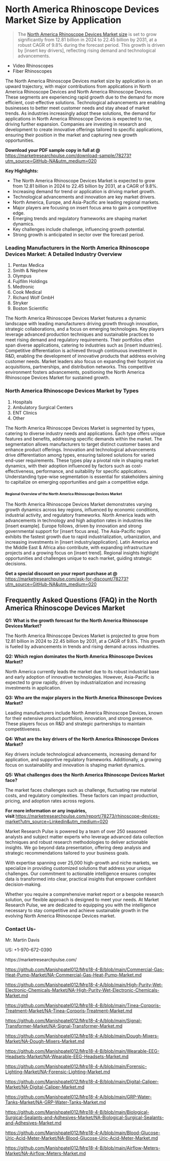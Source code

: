 <h1>North America Rhinoscope Devices Market&nbsp;Size by Application</h1><blockquote><p>The <a href="https://marketresearchpulse.com/download-sample/78273?utm_source=GitHub-NA&amp;utm_medium=020">North America Rhinoscope Devices Market size</a> is set to grow significantly from 12.81 billion in 2024 to 22.45 billion by 2031, at a robust CAGR of 9.8% during the forecast period. This growth is driven by [insert key drivers], reflecting rising demand and technological advancements.</p></blockquote><ul><li>Video Rhinoscopes<li> Fiber Rhinoscopes</li></ul><p>The North America Rhinoscope Devices market size by application is on an upward trajectory, with major contributions from applications in North America Rhinoscope Devices and North America Rhinoscope Devices. These segments are experiencing rapid growth due to the demand for more efficient, cost-effective solutions. Technological advancements are enabling businesses to better meet customer needs and stay ahead of market trends. As industries increasingly adopt these solutions, the demand for applications in North America Rhinoscope Devices is expected to rise, driving further expansion. Companies are investing in research and development to create innovative offerings tailored to specific applications, ensuring their position in the market and capturing new growth opportunities.</p><p><strong>Download your PDF sample copy in full at @ </strong><a href="https://marketresearchpulse.com/download-sample/78273?utm_source=GitHub-NA&amp;utm_medium=020">https://marketresearchpulse.com/download-sample/78273?utm_source=GitHub-NA&amp;utm_medium=020</a></p><p><strong>Key Highlights: </strong></p><ul><li>The North America Rhinoscope Devices Market is expected to grow from 12.81 billion in 2024 to 22.45 billion by 2031, at a CAGR of 9.8%.</li><li>Increasing demand for trend or application is driving market growth.</li><li>Technological advancements and innovation are key market drivers.</li><li>North America, Europe, and Asia-Pacific are leading regional markets.</li><li>Major players are focusing on insert focus area to gain a competitive edge.</li><li>Emerging trends and regulatory frameworks are shaping market dynamics.</li><li>Key challenges include challenge, influencing growth potential.</li><li>Strong growth is anticipated in sector over the forecast period.</li></ul><h3>Leading Manufacturers in the North America Rhinoscope Devices Market: A Detailed Industry Overview</h3><ol><li>Pentax Medica</li><li>Smith & Nephew</li><li>Olympus</li><li>Fujifilm Holdings</li><li>Medtronic</li><li>Cook Medical</li><li>Richard Wolf GmbH</li><li>Stryker</li><li>Boston Scientific</li></ol><div class="flex max-w-full flex-col flex-grow"><div class="min-h-8 text-message flex w-full flex-col items-end gap-2 whitespace-normal break-words [.text-message+&amp;]:mt-5" dir="auto" data-message-author-role="assistant" data-message-id="fd8432e4-4910-450d-b182-61b7bfb0a01f" data-message-model-slug="gpt-4o"><div class="flex w-full flex-col gap-1 empty:hidden first:pt-[3px]"><div class="markdown prose w-full break-words dark:prose-invert light"><p>The North America Rhinoscope Devices Market features a dynamic landscape with leading manufacturers driving growth through innovation, strategic collaborations, and a focus on emerging technologies. Key players leverage advanced production techniques and sustainable practices to meet rising demand and regulatory requirements. Their portfolios often span diverse applications, catering to industries such as [insert industries]. Competitive differentiation is achieved through continuous investment in R&amp;D, enabling the development of innovative products that address evolving customer needs. Market leaders also focus on expanding their footprint via acquisitions, partnerships, and distribution networks. This competitive environment fosters advancements, positioning the North America Rhinoscope Devices Market for sustained growth.</p></div></div></div></div><h3>North America Rhinoscope Devices Market by Types</h3><ol><li>Hospitals<li> Ambulatory Surgical Centers<li> ENT Clinics<li> Other</li></ol><div class="flex max-w-full flex-col flex-grow"><div class="min-h-8 text-message flex w-full flex-col items-end gap-2 whitespace-normal break-words [.text-message+&amp;]:mt-5" dir="auto" data-message-author-role="assistant" data-message-id="084470be-0bb7-4664-bddf-5156b4f41249" data-message-model-slug="gpt-4o-mini"><div class="flex w-full flex-col gap-1 empty:hidden first:pt-[3px]"><div class="markdown prose w-full break-words dark:prose-invert light"><p>The North America Rhinoscope Devices Market is segmented by types, catering to diverse industry needs and applications. Each type offers unique features and benefits, addressing specific demands within the market. The segmentation allows manufacturers to target distinct customer bases and enhance product offerings. Innovation and technological advancements drive differentiation among types, ensuring tailored solutions for varied end-user requirements. These types play a pivotal role in shaping market dynamics, with their adoption influenced by factors such as cost-effectiveness, performance, and suitability for specific applications. Understanding type-wise segmentation is essential for stakeholders aiming to capitalize on emerging opportunities and gain a competitive edge.</p></div></div></div></div><h3><span style="font-size: 11px;">Regional Overview of the North America Rhinoscope Devices Market</span></h3><div class="flex max-w-full flex-col flex-grow"><div class="min-h-8 text-message flex w-full flex-col items-end gap-2 whitespace-normal break-words [.text-message+&amp;]:mt-5" dir="auto" data-message-author-role="assistant" data-message-id="e9038762-ce64-4e30-91c9-9bd413514231" data-message-model-slug="gpt-4o-mini"><div class="flex w-full flex-col gap-1 empty:hidden first:pt-[3px]"><div class="markdown prose w-full break-words dark:prose-invert light"><p>The North America Rhinoscope Devices Market demonstrates varying growth dynamics across key regions, influenced by economic conditions, industrial activity, and regulatory frameworks. North America leads with advancements in technology and high adoption rates in industries like [insert example]. Europe follows, driven by innovation and strong governmental support for [insert focus area]. The Asia-Pacific region exhibits the fastest growth due to rapid industrialization, urbanization, and increasing investments in [insert industry/application]. Latin America and the Middle East &amp; Africa also contribute, with expanding infrastructure projects and a growing focus on [insert trend]. Regional insights highlight opportunities and challenges unique to each market, guiding strategic decisions.</p></div></div></div></div><p><strong>Get a special discount on your report purchase at @ </strong><a href="https://marketresearchpulse.com/ask-for-discount/78273?utm_source=GitHub-NA&amp;utm_medium=020">https://marketresearchpulse.com/ask-for-discount/78273?utm_source=GitHub-NA&amp;utm_medium=020</a></p><h2>Frequently Asked Questions (FAQ) in the North America Rhinoscope Devices Market</h2><p><strong>Q1: What is the growth forecast for the North America Rhinoscope Devices Market?</strong></p><p>The North America Rhinoscope Devices Market is projected to grow from 12.81 billion in 2024 to 22.45 billion by 2031, at a CAGR of 9.8%. This growth is fueled by advancements in trends and rising demand across industries.</p><p><strong>Q2: Which region dominates the North America Rhinoscope Devices Market?</strong></p><p>North America currently leads the market due to its robust industrial base and early adoption of innovative technologies. However, Asia-Pacific is expected to grow rapidly, driven by industrialization and increasing investments in application.</p><p><strong>Q3: Who are the major players in the North America Rhinoscope Devices Market?</strong></p><p>Leading manufacturers include North America Rhinoscope Devices, known for their extensive product portfolios, innovation, and strong presence. These players focus on R&amp;D and strategic partnerships to maintain competitiveness.</p><p><strong>Q4: What are the key drivers of the North America Rhinoscope Devices Market?</strong></p><p>Key drivers include technological advancements, increasing demand for application, and supportive regulatory frameworks. Additionally, a growing focus on sustainability and innovation is shaping market dynamics.</p><p><strong>Q5: What challenges does the North America Rhinoscope Devices Market face?</strong></p><p>The market faces challenges such as challenge, fluctuating raw material costs, and regulatory complexities. These factors can impact production, pricing, and adoption rates across regions.</p><p><strong>For more information or any inquiries, visit&nbsp;</strong><a href="https://marketresearchpulse.com/report/78273/rhinoscope-devices-market?utm_source=Linkedin&utm_medium=020">https://marketresearchpulse.com/report/78273/rhinoscope-devices-market?utm_source=Linkedin&utm_medium=020</a></p><p>Market Research Pulse is powered by a team of over 250 seasoned analysts and subject matter experts who leverage advanced data collection techniques and robust research methodologies to deliver actionable insights. We go beyond data presentation, offering deep analysis and strategic recommendations tailored to your business goals.</p><p>With expertise spanning over 25,000 high-growth and niche markets, we specialize in providing customized solutions that address your unique challenges. Our commitment to actionable intelligence ensures complex data is transformed into clear, practical insights that empower confident decision-making.</p><p>Whether you require a comprehensive market report or a bespoke research solution, our flexible approach is designed to meet your needs. At Market Research Pulse, we are dedicated to equipping you with the intelligence necessary to stay competitive and achieve sustainable growth in the evolving North America Rhinoscope Devices market.</p><h3><strong>Contact Us-</strong></h3><p>Mr. Martin Davis</p><p>US: +1-970-672-0390</p><p>https://marketresearchpulse.com/</p><p><a href="https://github.com/Manishpatel012/Mrp18-4-B/blob/main/Commercial-Gas-Heat-Pump-Market/NA-Commercial-Gas-Heat-Pump-Market.md">https://github.com/Manishpatel012/Mrp18-4-B/blob/main/Commercial-Gas-Heat-Pump-Market/NA-Commercial-Gas-Heat-Pump-Market.md</a></p><p><a href="https://github.com/Manishpatel012/Mrp18-4-A/blob/main/High-Purity-Wet-Electronic-Chemicals-Market/NA-High-Purity-Wet-Electronic-Chemicals-Market.md">https://github.com/Manishpatel012/Mrp18-4-A/blob/main/High-Purity-Wet-Electronic-Chemicals-Market/NA-High-Purity-Wet-Electronic-Chemicals-Market.md</a></p><p><a href="https://github.com/Manishpatel012/Mrp18-4-B/blob/main/Tinea-Corporis-Treatment-Market/NA-Tinea-Corporis-Treatment-Market.md">https://github.com/Manishpatel012/Mrp18-4-B/blob/main/Tinea-Corporis-Treatment-Market/NA-Tinea-Corporis-Treatment-Market.md</a></p><p><a href="https://github.com/Manishpatel012/Mrp18-4-A/blob/main/Signal-Transformer-Market/NA-Signal-Transformer-Market.md">https://github.com/Manishpatel012/Mrp18-4-A/blob/main/Signal-Transformer-Market/NA-Signal-Transformer-Market.md</a></p><p><a href="https://github.com/Manishpatel012/Mrp18-4-A/blob/main/Dough-Mixers-Market/NA-Dough-Mixers-Market.md">https://github.com/Manishpatel012/Mrp18-4-A/blob/main/Dough-Mixers-Market/NA-Dough-Mixers-Market.md</a></p><p><a href="https://github.com/Manishpatel012/Mrp18-4-B/blob/main/Wearable-EEG-Headsets-Market/NA-Wearable-EEG-Headsets-Market.md">https://github.com/Manishpatel012/Mrp18-4-B/blob/main/Wearable-EEG-Headsets-Market/NA-Wearable-EEG-Headsets-Market.md</a></p><p><a href="https://github.com/Manishpatel012/Mrp18-4-A/blob/main/Forensic-Lighting-Market/NA-Forensic-Lighting-Market.md">https://github.com/Manishpatel012/Mrp18-4-A/blob/main/Forensic-Lighting-Market/NA-Forensic-Lighting-Market.md</a></p><p><a href="https://github.com/Manishpatel012/Mrp18-4-B/blob/main/Digital-Caliper-Market/NA-Digital-Caliper-Market.md">https://github.com/Manishpatel012/Mrp18-4-B/blob/main/Digital-Caliper-Market/NA-Digital-Caliper-Market.md</a></p><p><a href="https://github.com/Manishpatel012/Mrp18-4-A/blob/main/GRP-Water-Tanks-Market/NA-GRP-Water-Tanks-Market.md">https://github.com/Manishpatel012/Mrp18-4-A/blob/main/GRP-Water-Tanks-Market/NA-GRP-Water-Tanks-Market.md</a></p><p><a href="https://github.com/Manishpatel012/Mrp18-4-B/blob/main/Biological-Surgical-Sealants-and-Adhesives-Market/NA-Biological-Surgical-Sealants-and-Adhesives-Market.md">https://github.com/Manishpatel012/Mrp18-4-B/blob/main/Biological-Surgical-Sealants-and-Adhesives-Market/NA-Biological-Surgical-Sealants-and-Adhesives-Market.md</a></p><p><a href="https://github.com/Manishpatel012/Mrp18-4-A/blob/main/Blood-Glucose-Uric-Acid-Meter-Market/NA-Blood-Glucose-Uric-Acid-Meter-Market.md">https://github.com/Manishpatel012/Mrp18-4-A/blob/main/Blood-Glucose-Uric-Acid-Meter-Market/NA-Blood-Glucose-Uric-Acid-Meter-Market.md</a></p><p><a href="https://github.com/Manishpatel012/Mrp18-4-B/blob/main/Airflow-Meters-Market/NA-Airflow-Meters-Market.md">https://github.com/Manishpatel012/Mrp18-4-B/blob/main/Airflow-Meters-Market/NA-Airflow-Meters-Market.md</a></p>
